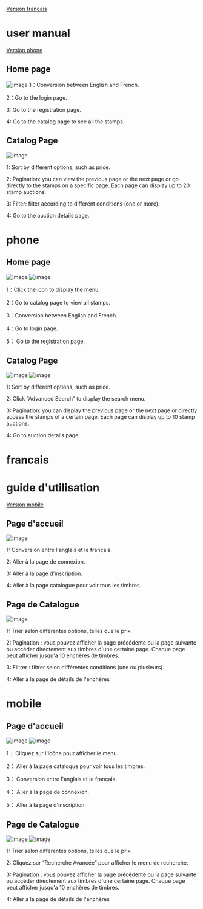 [Version francais](#francais)

# user manual
[Version phone](#phone)
## Home page
![image](https://github.com/herissonfei/timbre-firebase/assets/89328999/87bec703-6e68-44a5-adaa-e8017bde5386)
1：Conversion between English and French.

2：Go to the login page.

3: Go to the registration page.

4: Go to the catalog page to see all the stamps.

## Catalog Page
![image](https://github.com/herissonfei/timbre-firebase/assets/89328999/8b053b95-94f2-421b-bc98-140e125fb033)

1: Sort by different options, such as price.

2: Pagination: you can view the previous page or the next page or go directly to the stamps on a specific page. Each page can display up to 20 stamp auctions.

3: Filter: filter according to different conditions (one or more).

4: Go to the auction details page.
# phone
## Home page
![image](https://github.com/herissonfei/timbre-firebase/assets/89328999/9d4e57c3-f16d-4607-ae25-68c2d03fdf11)
![image](https://github.com/herissonfei/timbre-firebase/assets/89328999/c6a9b71c-5983-4596-b8ac-a08a9cfb0344)

1：Click the icon to display the menu.

2：Go to catalog page to view all stamps.

3：Conversion between English and French.

4：Go to login page.

5： Go to the registration page.

## Catalog Page
![image](https://github.com/herissonfei/timbre-firebase/assets/89328999/59ddc72e-55c9-4eb4-b12e-fbb1de5998f5)
![image](https://github.com/herissonfei/timbre-firebase/assets/89328999/4b37e6da-9cf4-44b0-bb57-64e0b3b1c391)

1: Sort by different options, such as price.

2: Click “Advanced Search” to display the search menu.

3: Pagination: you can display the previous page or the next page or directly access the stamps of a certain page. Each page can display up to 10 stamp auctions.

4: Go to auction details page

# francais

# guide d'utilisation
[Version mobile](#mobile)
## Page d'accueil
![image](https://github.com/herissonfei/timbre-firebase/assets/89328999/16460e56-41d3-4610-b51b-7539da233c74)

1: Conversion entre l'anglais et le français.

2: Aller à la page de connexion.

3: Aller à la page d'inscription.

4: Aller à la page catalogue pour voir tous les timbres.

## Page de Catalogue

![image](https://github.com/herissonfei/timbre-firebase/assets/89328999/cb037672-dde0-4ff1-a81c-09a625229f46)



1: Trier selon différentes options, telles que le prix.

2: Pagination : vous pouvez afficher la page précédente ou la page suivante ou accéder directement aux timbres d'une certaine page. Chaque page peut afficher jusqu'à 10 enchères de timbres.

3: Filtrer : filtrer selon différentes conditions (une ou plusieurs).

4: Aller à la page de détails de l'enchères


# mobile
## Page d'accueil
![image](https://github.com/herissonfei/timbre-firebase/assets/89328999/0d314db8-bd2a-4dfb-87b4-0f6bb8ae1371)
![image](https://github.com/herissonfei/timbre-firebase/assets/89328999/69ab60c7-b314-4d74-980a-ff9cd96cba48)

1： Cliquez sur l'icône pour afficher le menu.

2： Aller à la page catalogue pour voir tous les timbres.

3： Conversion entre l'anglais et le français.

4： Aller à la page de connexion.

5： Aller à la page d'inscription.

## Page de Catalogue
![image](https://github.com/herissonfei/timbre-firebase/assets/89328999/df281357-5f3e-44bf-816f-cafa5682714f)
![image](https://github.com/herissonfei/timbre-firebase/assets/89328999/7f6e5e06-1b91-4742-a45f-192201d37fbd)

1: Trier selon différentes options, telles que le prix.

2: Cliquez sur “Recherche Avancée” pour afficher le menu de recherche.

3: Pagination : vous pouvez afficher la page précédente ou la page suivante ou accéder directement aux timbres d'une certaine page. Chaque page peut afficher jusqu'à 10 enchères de timbres.

4: Aller à la page de détails de l'enchères
